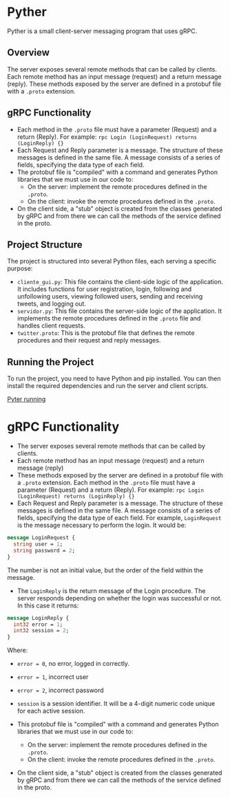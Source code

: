 # Pyther

Pyther is a small client-server messaging program that uses gRPC.

## Overview

The server exposes several remote methods that can be called by clients. Each remote method has an input message (request) and a return message (reply). These methods exposed by the server are defined in a protobuf file with a `.proto` extension.

## gRPC Functionality

- Each method in the `.proto` file must have a parameter (Request) and a return (Reply). For example: `rpc Login (LoginRequest) returns (LoginReply) {}`
- Each Request and Reply parameter is a message. The structure of these messages is defined in the same file. A message consists of a series of fields, specifying the data type of each field.
- The protobuf file is "compiled" with a command and generates Python libraries that we must use in our code to:
  - On the server: implement the remote procedures defined in the `.proto`.
  - On the client: invoke the remote procedures defined in the `.proto`.
- On the client side, a "stub" object is created from the classes generated by gRPC and from there we can call the methods of the service defined in the proto.

## Project Structure

The project is structured into several Python files, each serving a specific purpose:

- `cliente_gui.py`: This file contains the client-side logic of the application. It includes functions for user registration, login, following and unfollowing users, viewing followed users, sending and receiving tweets, and logging out.
- `servidor.py`: This file contains the server-side logic of the application. It implements the remote procedures defined in the `.proto` file and handles client requests.
- `twitter.proto`: This is the protobuf file that defines the remote procedures and their request and reply messages.

## Running the Project

To run the project, you need to have Python and pip installed. You can then install the required dependencies and run the server and client scripts.


[Pyter running](pyter.gif)



# gRPC Functionality

- The server exposes several remote methods that can be called by clients.
- Each remote method has an input message (request) and a return message (reply)
- These methods exposed by the server are defined in a protobuf file with a `.proto` extension. Each method in the `.proto` file must have a parameter (Request) and a return (Reply). For example: `rpc Login (LoginRequest) returns (LoginReply) {}`
- Each Request and Reply parameter is a message. The structure of these messages is defined in the same file. A message consists of a series of fields, specifying the data type of each field. For example, `LoginRequest` is the message necessary to perform the login. It would be:

```protobuf
message LoginRequest {
  string user = 1;
  string password = 2;
}
```

The number is not an initial value, but the order of the field within the message.

- The `LoginReply` is the return message of the Login procedure. The server responds depending on whether the login was successful or not. In this case it returns:

```protobuf
message LoginReply {
  int32 error = 1;
  int32 session = 2;
}
```

Where:
  - `error = 0`, no error, logged in correctly.
  - `error = 1`, incorrect user
  - `error = 2`, incorrect password
  - `session` is a session identifier. It will be a 4-digit numeric code unique for each active session.

- This protobuf file is "compiled" with a command and generates Python libraries that we must use in our code to:
  - On the server: implement the remote procedures defined in the `.proto`.
  - On the client: invoke the remote procedures defined in the `.proto`.
- On the client side, a "stub" object is created from the classes generated by gRPC and from there we can call the methods of the service defined in the proto.
